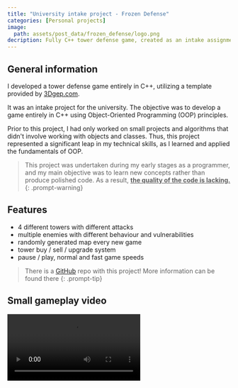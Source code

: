 ```yaml
---
title: "University intake project - Frozen Defense"
categories: [Personal projects]
image:
  path: assets/post_data/frozen_defense/logo.png
decription: Fully C++ tower defense game, created as an intake assignment for university.
---
```


## General information

I developed a tower defense game entirely in C++, utilizing a template provided by [3Dgep.com](https://www.3dgep.com/cpp-fast-track-2-template/).

It was an intake project for the university. The objective was to develop a game entirely in C++ using Object-Oriented Programming (OOP) principles.

Prior to this project, I had only worked on small projects and algorithms that didn't involve working with objects and classes. Thus, this project represented a significant leap in my technical skills, as I learned and applied the fundamentals of OOP.

> This project was undertaken during my early stages as a programmer, and my main objective was to learn new concepts rather than produce polished code. As a result, **<u>the quality of the code is lacking.</u>**
{: .prompt-warning}

## Features

- 4 different towers with different attacks
- multiple enemies with different behaviour and vulnerabilities
- randomly generated map every new game
- tower buy / sell / upgrade system
- pause / play, normal and fast game speeds

> There is a [GitHub](https://github.com/SmailikHappy/Frozen-defense) repo with this project! More information can be found there
{: .prompt-tip}

## Small gameplay video

<video class="w-100" controls>
  <source src="/assets/post_data/frozen_defense/gameplay.mp4" type="video/mp4">
</video>